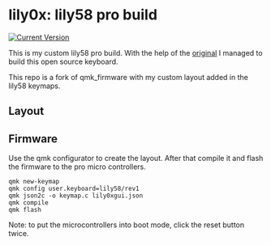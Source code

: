 # lily0x: lily58 pro build


[![Current Version](https://img.shields.io/github/tag/qmk/qmk_firmware.svg)](https://github.com/qmk/qmk_firmware/tags)

This is my custom lily58 pro build. With the help of the [original](https://github.com/kata0510/Lily58/blob/master/Pro/Doc/buildguide_en.md) I managed to build this open source keyboard.

This repo is a fork of qmk_firmware with my custom layout added in the lily58 keymaps.

## Layout

## Firmware 

Use the qmk configurator to create the layout. After that compile it and flash the firmware to the pro micro controllers.

```
qmk new-keymap
qmk config user.keyboard=lily58/rev1
qmk json2c -o keymap.c lily0xgui.json
qmk compile
qmk flash
```

Note: to put the microcontrollers into boot mode, click the reset button twice.
